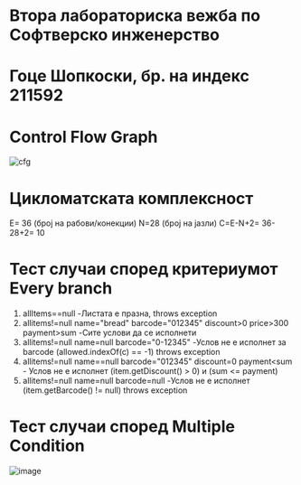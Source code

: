 # Втора лабораториска вежба по Софтверско инженерство
# Гоце Шопкоски, бр. на индекс 211592
# Control Flow Graph 
![cfg](https://github.com/shopkoski/SI_2024_lab2_211592/assets/163521657/e5808ef9-aeca-4752-ac35-6a703964d854)

# Цикломатската комплексност 
E= 36 (број на рабови/конекции) N=28 (број на јазли) C=E-N+2= 36-28+2= 10

# Тест случаи според критериумот Every branch
1.	allItems==null -Листата е празна, throws exception
2.	allitems!=null name="bread" barcode="012345" discount>0 price>300 payment>sum -Сите услови да се исполнети
3.	allitems!=null name=null barcode="0-12345" -Услов не е исполнет за barcode (allowed.indexOf(c) == -1) throws exception
4.	allitems!=null name==null barcode="012345" discount=0 payment<sum - Услов не е исполнет (item.getDiscount() > 0) и (sum <= payment)
5.	allitems!=null name=null barcode=null -Услов не е исполнет (item.getBarcode() != null) throws exception

# Тест случаи според Multiple Condition

![image](https://github.com/shopkoski/SI_2024_lab2_211592/assets/163521657/ce471790-edc7-4759-8adc-ece30d9cedc7)
